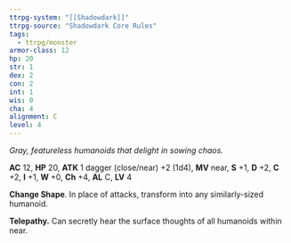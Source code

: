 ```yaml
---
ttrpg-system: "[[Shadowdark]]"
ttrpg-source: "Shadowdark Core Rules"
tags:
  - ttrpg/monster
armor-class: 12
hp: 20
str: 1
dex: 2
con: 2
int: 1
wis: 0
cha: 4
alignment: C
level: 4
---
```


_Gray, featureless humanoids that delight in sowing chaos._

**AC** 12, **HP** 20, **ATK** 1 dagger (close/near) +2 (1d4), **MV** near, **S** +1, **D** +2, **C** +2, **I** +1, **W** +0, **Ch** +4, **AL** C, **LV** 4

**Change Shape**. In place of attacks, transform into any similarly-sized humanoid. 

**Telepathy.** Can secretly hear the surface thoughts of all humanoids within near.

